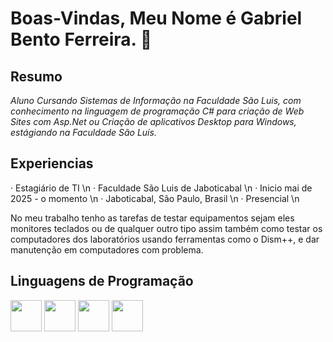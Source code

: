 <link rel="stylesheet" type='text/css' href="https://cdn.jsdelivr.net/gh/devicons/devicon@latest/devicon.min.css" />

# Boas-Vindas, Meu Nome é Gabriel Bento Ferreira. 👋

## Resumo
_*Aluno Cursando Sistemas de Informação na Faculdade São Luis, com conhecimento na linguagem de
programação C# para criação de Web Sites com Asp.Net ou Criação de aplicativos Desktop para
Windows, estágiando na Faculdade São Luís.*_

## Experiencias
<p>
  · Estagiário de TI \n
  · Faculdade São Luis de Jaboticabal \n
  · Inicio mai de 2025 - o momento \n
  · Jaboticabal, São Paulo, Brasil \n
  · Presencial \n
</p>
<p>
      No meu trabalho tenho as tarefas de testar equipamentos sejam eles monitores teclados ou
      de qualquer outro tipo assim também como testar os computadores dos laboratórios
      usando ferramentas como o Dism++, e dar manutenção em computadores com problema.
</p>

## Linguagens de Programação
<img style="display:inline-block" width="50px" heigth="50px" src="https://cdn.jsdelivr.net/gh/devicons/devicon@latest/icons/html5/html5-original.svg" />
<img style="display:inline-block" width="50px" heigth="50px" src="https://cdn.jsdelivr.net/gh/devicons/devicon@latest/icons/css3/css3-original.svg" />
<img style="display:inline-block" width="50px" heigth="50px" src="https://cdn.jsdelivr.net/gh/devicons/devicon@latest/icons/csharp/csharp-original.svg" />
<img style="display:inline-block" width="50px" heigth="50px" src="https://cdn.jsdelivr.net/gh/devicons/devicon@latest/icons/dotnetcore/dotnetcore-original.svg" />
<!--
**GabrielBF-66/GabrielBF-66** is a ✨ _special_ ✨ repository because its `README.md` (this file) appears on your GitHub profile.

Here are some ideas to get you started:

- 🔭 I’m currently working on ...
- 🌱 I’m currently learning ...
- 👯 I’m looking to collaborate on ...
- 🤔 I’m looking for help with ...
- 💬 Ask me about ...
- 📫 How to reach me: ...
- 😄 Pronouns: ...
- ⚡ Fun fact: ...
-->
